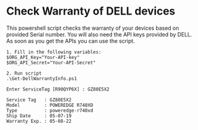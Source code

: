 # Check Warranty of DELL devices

This powershell script checks the warranty of your devices based on provided Serial number.
You will also need the API keys provided by DELL.
As soon as you get the APIs you can use the script.
```
1. Fill in the following variables:
$ORG_API_Key="Your-API-key"
$ORG_API_Secret="Your-API-Secret"

2. Run script
.\Get-DellWarrantyInfo.ps1

Enter ServiceTag [R90QYP6X] : GZ80E5X2

Service Tag   : GZ80E5X2
Model         : POWEREDGE R740XD
Type          : poweredge-r740xd
Ship Date     : 05-07-19
Warranty Exp. : 05-08-22
```
